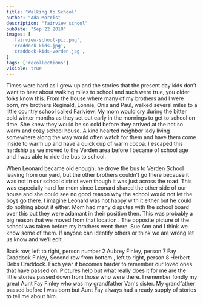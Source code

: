 ```yaml
---
title: "Walking to School"
author: "Ada Morris"
description: "fairview school"
pubDate: "Sep 22 2010"
images: [
  'fairview-school-pic.png',
  'craddock-kids.jpg',
  'craddock-kids-verden.jpg',
]
tags: ['recollections']
visible: true
---
```

Times were hard as I grew up and the stories that the present day kids don’t want to hear about walking miles to  school and such were true, you older folks know this.  From the house where many of my brothers and I were born, my brothers Reginald, Lonnie, Onis and Paul, walked several miles to a little country school called Fariview.  My mom would cry  during the bitter cold winter months as they set out early in the mornings to get to school on time. She knew they would be so cold before they arrived at the not so warm and cozy school house.  A kind hearted neighbor lady living somewhere along the way would often watch for them and have them come inside to warm up and have a quick cup of warm cocoa.  I escaped this hardship as we moved to the Verden area before I became of school age and I was able to ride the bus to school.

When Leonard became old enough, he drove the bus to Verden School leaving from our yard,  but the other brothers couldn’t go there because it was not in our school district even though it was just across the road.  This was especially hard for  mom  since Leonard shared the other side of our house and she could see no good reason why the school would not let the boys go there. I imagine Leonard was not happy with it either but he could do nothing about it either.  Mom had many disputes with the school board over this but they were adamant in their position then.  This was probably a big reason that we moved from that location .   The opposite picture of the school was taken before my brothers went there. Sue Ann and I think we know some of them. If anyone can identify others or think we are wrong let us know and we’ll edit.

Back row,  left to right, person number 2 Aubrey Finley, person 7 Fay Craddock Finley,  Second row from bottom , left to right, person 8 Herbert Debs Craddock.
Each year it becomes harder to remember our loved ones that have passed on. Pictures help but what really does it for me are the little stories passed down from those who were there. I remember fondly my great Aunt Fay Finley who was my grandfather Van's sister. My grandfather passed before I was born but Aunt Fay always had a ready supply of stories to tell me about him.
